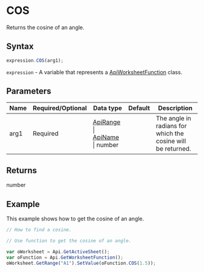 # COS

Returns the cosine of an angle.

## Syntax

```javascript
expression.COS(arg1);
```

`expression` - A variable that represents a [ApiWorksheetFunction](../ApiWorksheetFunction.md) class.

## Parameters

| **Name** | **Required/Optional** | **Data type** | **Default** | **Description** |
| ------------- | ------------- | ------------- | ------------- | ------------- |
| arg1 | Required | [ApiRange](../../ApiRange/ApiRange.md) \| [ApiName](../../ApiName/ApiName.md) \| number |  | The angle in radians for which the cosine will be returned. |

## Returns

number

## Example

This example shows how to get the cosine of an angle.

```javascript editor-xlsx
// How to find a cosine.

// Use function to get the cosine of an angle.

var oWorksheet = Api.GetActiveSheet();
var oFunction = Api.GetWorksheetFunction();
oWorksheet.GetRange("A1").SetValue(oFunction.COS(1.5));
```
